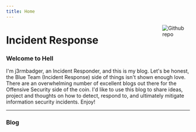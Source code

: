 ```yaml
---
title: Home
---
```


[<img src="https://github.com/goodroot/hugo-classic/raw/master/images/partywizard.gif" style="max-width:15%;min-width:40px;float:right;" alt="Github repo" />](https://github.com/goodroot/hugo-classic)

# Incident Response

### Welcome to Hell

I'm j3rmbadger, an Incident Responder, and this is my blog. Let's be honest, the Blue Team (Incident Response) side of things isn't shown enough love. There are an overwhelming number of excellent blogs out there for the Offensive Security side of the coin. I'd like to use this blog to share ideas, project and thoughts on how to detect, respond to, and ultimately mitigate information security incidents. Enjoy!

<hr/>

### Blog
